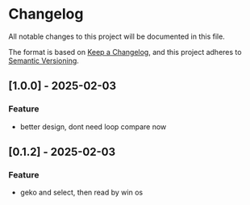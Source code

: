 # Changelog

All notable changes to this project will be documented in this file.

The format is based on [Keep a Changelog](https://keepachangelog.com/en/1.0.0/),
and this project adheres to [Semantic Versioning](https://semver.org/spec/v2.0.0.html).

## [1.0.0] - 2025-02-03
### Feature
* better design, dont need loop compare now

## [0.1.2] - 2025-02-03
### Feature
* geko and select, then read by win os